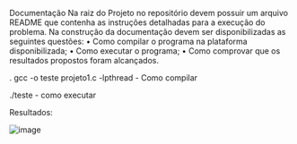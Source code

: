 Documentação
Na raiz do Projeto no repositório devem possuir um arquivo README que contenha as instruções
detalhadas para a execução do problema. Na construção da documentação devem ser
disponibilizadas as seguintes questões:
• Como compilar o programa na plataforma disponibilizada;
• Como executar o programa;
• Como comprovar que os resultados propostos foram alcançados.


. gcc -o teste projeto1.c -lpthread - Como compilar

./teste - como executar


Resultados:

![image](https://github.com/godines51/AWS/assets/142548893/ee6bf686-e58e-44d2-9024-924a5417591b)
